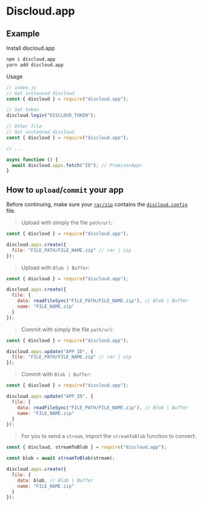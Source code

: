 # Discloud.app

## Example

Install discloud.app

```sh
npm i discloud.app
yarn add discloud.app
```

Usage

```js
// index.js
// Get instanced discloud
const { discloud } = require("discloud.app");

// Set token
discloud.login("DISCLOUD_TOKEN");
```

```js
// Other file
// Get instanced discloud
const { discloud } = require("discloud.app");

// ...

async function () {
  await discloud.apps.fetch("ID"); // Promise<App>
}
```

## How to `upload`/`commit` your app

Before continuing, make sure your [`rar/zip`](https://docs.discloudbot.com/v/en/suport/faq/zip) contains the [`discloud.config`](https://docs.discloudbot.com/v/en/suport/faq/discloud.config) file.

> Upload with simply the file `path/url`:

```js
const { discloud } = require("discloud.app");

discloud.apps.create({
  file: "FILE_PATH/FILE_NAME.zip" // rar | zip
});
```

> Upload with `Blob | Buffer`:

```js
const { discloud } = require("discloud.app");

discloud.apps.create({
  file: {
    data: readFileSync("FILE_PATH/FILE_NAME.zip"), // Blob | Buffer
    name: "FILE_NAME.zip"
  }
});
```

> Commit with simply the file `path/url`:

```js
const { discloud } = require("discloud.app");

discloud.apps.update("APP_ID", {
  file: "FILE_PATH/FILE_NAME.zip" // rar | zip
});
```

> Commit with `Blob | Buffer`:

```js
const { discloud } = require("discloud.app");

discloud.apps.update("APP_ID", {
  file: {
    data: readFileSync("FILE_PATH/FILE_NAME.zip"), // Blob | Buffer
    name: "FILE_NAME.zip"
  }
});
```

> For you to send a `stream`, import the `streamToBlob` function to convert:

```js
const { discloud, streamToBlob } = require("discloud.app");

const blob = await streamToBlob(stream);

discloud.apps.create({
  file: {
    data: blob, // Blob | Buffer
    name: "FILE_NAME.zip"
  }
});
```
